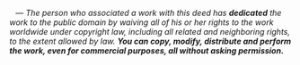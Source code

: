 &ensp; — _The person who associated a work with this deed has **dedicated** the work to the public domain by waiving all of his or her rights to the work worldwide under copyright law, including all related and neighboring rights, to the extent allowed by law._ ***You can copy, modify, distribute and perform the work, even for commercial purposes, all without asking permission.***

<!-- > #### *Other Information*
>  - *In no way are the patent or trademark rights of any person, nor are the rights that other persons may have in the work or in how the work is used, such as publicity or privacy[^1] rights.*
>  - *Unless expressly stated otherwise, the person who associated a work with this deed makes no warranties about the work, and disclaims liability for all uses of the work, to the fullest extent permitted by applicable law.*
>  - *When using or citing the work, you should not imply endorsement[^2] by the author or the affirmer.*


[^1]: ***publicity or privacy*** — *The use of a work free of known copyright restrictions may be otherwise regulated or limited. The work or its use may be subject to personal data protection laws, publicity, image, or privacy rights that allow a person to control how their voice, image or likeness is used, or other restrictions or limitations under applicable law.*

[^2]: ***endorsement*** — *In some jurisdictions, wrongfully implying that an author, publisher or anyone else endorses your use of a work may be unlawful.* -->
